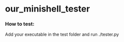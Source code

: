 # our_minishell_tester

<h3>How to test: </h3>
Add your executable in the test folder and run ./tester.py
